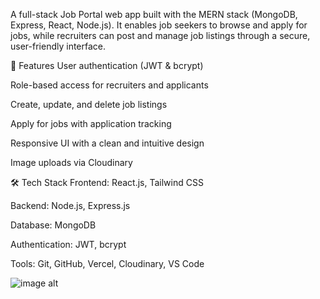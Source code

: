 A full-stack Job Portal web app built with the MERN stack (MongoDB, Express, React, Node.js). It enables job seekers to browse and apply for jobs, while recruiters can post and manage job listings through a secure, user-friendly interface.

🚀 Features
User authentication (JWT & bcrypt)

Role-based access for recruiters and applicants

Create, update, and delete job listings

Apply for jobs with application tracking

Responsive UI with a clean and intuitive design

Image uploads via Cloudinary

🛠 Tech Stack
Frontend: React.js, Tailwind CSS

Backend: Node.js, Express.js

Database: MongoDB

Authentication: JWT, bcrypt

Tools: Git, GitHub, Vercel, Cloudinary, VS Code

![image alt](https://github.com/Niteeshruhela/Jobportalapplication/issues/1#issue-3018453974)
